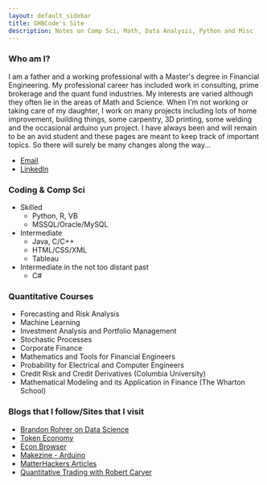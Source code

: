 ```yaml
---
layout: default_sidebar
title: GHBCode's Site
description: Notes on Comp Sci, Math, Data Analysis, Python and Misc
---
```


### Who am I? 
I am a father and a working professional with a Master's degree in Financial Engineering. My professional career has included work in consulting, prime brokerage and the quant fund industries. My interests are varied although they often lie in the areas of Math and Science. When I'm not working or taking care of my daughter, I work on many projects including lots of home improvement, building things, some carpentry, 3D printing, some welding and the occasional arduino yun project. I have always been and will remain to be an avid student and these pages are meant to keep track of important topics. So there will surely be many changes along the way...

* [Email](mailto:ghbcode@gmail.com)
* [LinkedIn](https://www.linkedin.com/in/gonzalobricenosf)

### Coding & Comp Sci
* Skilled
  * Python, R, VB
  * MSSQL/Oracle/MySQL
* Intermediate
  * Java, C/C++
  * HTML/CSS/XML
  * Tableau
* Intermediate in the not too distant past
  * C#

### Quantitative Courses
* Forecasting and Risk Analysis
* Machine Learning
* Investment Analysis and Portfolio Management
* Stochastic Processes
* Corporate Finance
* Mathematics and Tools for Financial Engineers
* Probability for Electrical and Computer Engineers
* Credit Risk and Credit Derivatives (Columbia University)
* Mathematical Modeling and its Application in Finance (The Wharton School)

### Blogs that I follow/Sites that I visit
* [Brandon Rohrer on Data Science](https://brohrer.github.io/blog.html)
* [Token Economy](https://tokeneconomy.co/)
* [Econ Browser](http://econbrowser.com/)
* [Makezine - Arduino](https://makezine.com/category/technology/arduino/)
* [MatterHackers Articles](https://www.matterhackers.com/articles/)
* [Quantitative Trading with Robert Carver](https://qoppac.blogspot.com/2015/12/pysystemtrade.html)
